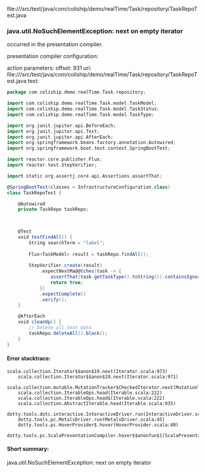 file://<WORKSPACE>/src/test/java/com/coliship/demo/realTime/Task/repository/TaskRepoTest.java
### java.util.NoSuchElementException: next on empty iterator

occurred in the presentation compiler.

presentation compiler configuration:


action parameters:
offset: 931
uri: file://<WORKSPACE>/src/test/java/com/coliship/demo/realTime/Task/repository/TaskRepoTest.java
text:
```scala
package com.coliship.demo.realTime.Task.repository;

import com.coliship.demo.realTime.Task.model.TaskModel;
import com.coliship.demo.realTime.Task.model.TaskStatus;
import com.coliship.demo.realTime.Task.model.TaskType;

import org.junit.jupiter.api.BeforeEach;
import org.junit.jupiter.api.Test;
import org.junit.jupiter.api.AfterEach;
import org.springframework.beans.factory.annotation.Autowired;
import org.springframework.boot.test.context.SpringBootTest;

import reactor.core.publisher.Flux;
import reactor.test.StepVerifier;

import static org.assertj.core.api.Assertions.assertThat;

@SpringBootTest(classes = InfrastructureConfiguration.class)
class TaskRepoTest {

    @Autowired
    private TaskRepo taskRepo;

  

    @Test
    void testFindAll() {
        String searchTerm = "label";
        
        Flux<TaskModel> result = taskRepo.findAll();
        
        StepVerifier.create(result)
            .expectNextMa@@tches(task -> {
                assertThat(task.getTaskType().toString()).containsIgnoringCase(searchTerm);
                return true;
            })
            .expectComplete()
            .verify();
    }

    @AfterEach
    void cleanUp() {
        // Delete all test data
        taskRepo.deleteAll().block();
    }
}

```



#### Error stacktrace:

```
scala.collection.Iterator$$anon$19.next(Iterator.scala:973)
	scala.collection.Iterator$$anon$19.next(Iterator.scala:971)
	scala.collection.mutable.MutationTracker$CheckedIterator.next(MutationTracker.scala:76)
	scala.collection.IterableOps.head(Iterable.scala:222)
	scala.collection.IterableOps.head$(Iterable.scala:222)
	scala.collection.AbstractIterable.head(Iterable.scala:935)
	dotty.tools.dotc.interactive.InteractiveDriver.run(InteractiveDriver.scala:164)
	dotty.tools.pc.MetalsDriver.run(MetalsDriver.scala:45)
	dotty.tools.pc.HoverProvider$.hover(HoverProvider.scala:40)
	dotty.tools.pc.ScalaPresentationCompiler.hover$$anonfun$1(ScalaPresentationCompiler.scala:376)
```
#### Short summary: 

java.util.NoSuchElementException: next on empty iterator